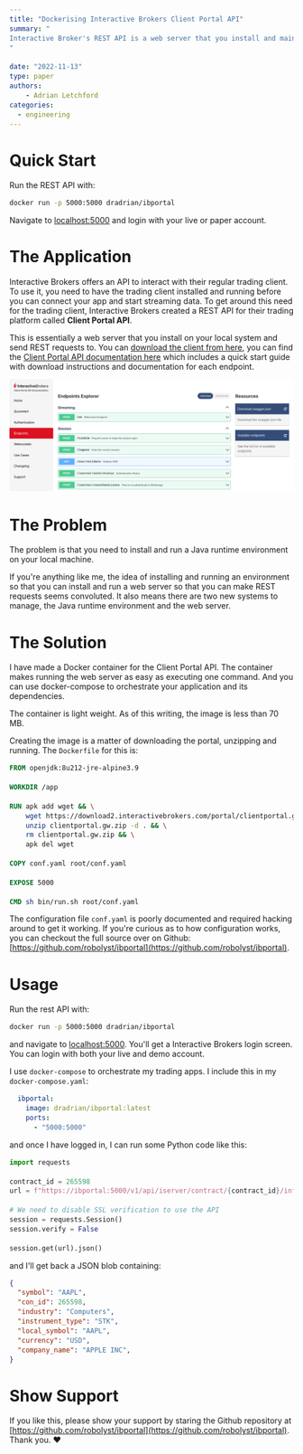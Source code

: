 ```yaml
---
title: "Dockerising Interactive Brokers Client Portal API"
summary: "
Interactive Broker's REST API is a web server that you install and maintain locally in a convoluted fashion. I created a light weight docker image to make things easy.
"

date: "2022-11-13"
type: paper
authors:
    - Adrian Letchford
categories:
  - engineering
---
```


# Quick Start

Run the REST API with:

```bash
docker run -p 5000:5000 dradrian/ibportal
```

Navigate to [localhost:5000](http://localhost:5000) and login with your live or paper account.

# The Application

Interactive Brokers offers an API to interact with their regular trading client. To use it, you need to have the trading client installed and running before you can connect your app and start streaming data. To get around this need for the trading client, Interactive Brokers created a REST API for their trading platform called **Client Portal API**.

This is essentially a web server that you install on your local system and send REST requests to. You can [download the client from here](https://www.interactivebrokers.com/en/trading/ib-api.php), you can find the [Client Portal API documentation here](https://interactivebrokers.github.io/cpwebapi/) which includes a quick start guide with download instructions and documentation for each endpoint.

![Interactive Brokers API documentation screenshot](images/api.png)

# The Problem

The problem is that you need to install and run a Java runtime environment on your local machine.

If you're anything like me, the idea of installing and running an environment so that you can install and run a web server so that you can make REST requests seems convoluted. It also means there are two new systems to manage, the Java runtime environment and the web server.

# The Solution

I have made a Docker container for the Client Portal API. The container makes running the web server as easy as executing one command. And you can use docker-compose to orchestrate your application and its dependencies.

The container is light weight. As of this writing, the image is less than 70 MB.

Creating the image is a matter of downloading the portal, unzipping and running. The `Dockerfile` for this is:

```Dockerfile
FROM openjdk:8u212-jre-alpine3.9

WORKDIR /app

RUN apk add wget && \
    wget https://download2.interactivebrokers.com/portal/clientportal.gw.zip && \
    unzip clientportal.gw.zip -d . && \
    rm clientportal.gw.zip && \
    apk del wget

COPY conf.yaml root/conf.yaml

EXPOSE 5000

CMD sh bin/run.sh root/conf.yaml
```

The configuration file `conf.yaml` is poorly documented and required hacking around to get it working. If you're curious as to how configuration works, you can checkout the full source over on Github: [https://github.com/robolyst/ibportal](https://github.com/robolyst/ibportal).

# Usage

Run the rest API with:

```bash
docker run -p 5000:5000 dradrian/ibportal
```

and navigate to [localhost:5000](http://localhost:5000). You'll get a Interactive Brokers login screen. You can login with both your live and demo account.

I use `docker-compose` to orchestrate my trading apps. I include this in my `docker-compose.yaml`:

```yaml
  ibportal:
    image: dradrian/ibportal:latest
    ports:
      - "5000:5000"
```

and once I have logged in, I can run some Python code like this:

```python
import requests

contract_id = 265598
url = f"https://ibportal:5000/v1/api/iserver/contract/{contract_id}/info"

# We need to disable SSL verification to use the API
session = requests.Session()
session.verify = False
        
session.get(url).json()
```

and I'll get back a JSON blob containing:

```JSON
{
  "symbol": "AAPL",
  "con_id": 265598,
  "industry": "Computers",
  "instrument_type": "STK",
  "local_symbol": "AAPL",
  "currency": "USD",
  "company_name": "APPLE INC",
}
```

# Show Support

If you like this, please show your support by staring the Github repository at [https://github.com/robolyst/ibportal](https://github.com/robolyst/ibportal). Thank you. ❤️
